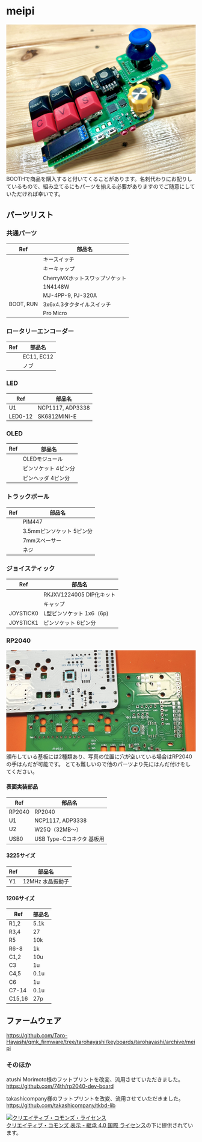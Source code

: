# meipi
![](img/meipi.jpeg)
BOOTHで商品を購入すると付いてくることがあります。名刺代わりにお配りしているもので、組み立てるにもパーツを揃える必要がありますのでご随意にしていただければ幸いです。

## パーツリスト

### 共通パーツ
|Ref|部品名|
|-|-|
||キースイッチ|
||キーキャップ|
||CherryMXホットスワップソケット|
||1N4148W|
||MJ-4PP-9, PJ-320A|
|BOOT, RUN|3x6x4.3タクタイルスイッチ|
||Pro Micro|

### ロータリーエンコーダー
|Ref|部品名|
|-|-|
||EC11, EC12|
||ノブ|

### LED
|Ref|部品名|
|-|-|
|U1|NCP1117, ADP3338|
|LED0-12|SK6812MINI-E|

### OLED
|Ref|部品名|
|-|-|
||OLEDモジュール|
||ピンソケット 4ピン分|
||ピンヘッダ 4ピン分|

### トラックボール
|Ref|部品名|
|-|-|
||PIM447|
||3.5mmピンソケット 5ピン分|
||7mmスペーサー|
||ネジ|

### ジョイスティック
|Ref|部品名|
|-|-|
||RKJXV1224005 DIP化キット|
||キャップ|
|JOYSTICK0|L型ピンソケット 1x6（6p)|
|JOYSTICK1|ピンソケット 6ピン分|

### RP2040
![](img/IMG_9921.jpeg)
頒布している基板には2種類あり、写真の位置に穴が空いている場合はRP2040の手はんだが可能です。
とても難しいので他のパーツより先にはんだ付けをしてください。
#### 表面実装部品
|Ref|部品名|
|-|-|
|RP2040|RP2040|
|U1|NCP1117, ADP3338|
|U2|W25Q（32MB〜）|
|USB0|USB Type-Cコネクタ 基板用|

#### 3225サイズ
|Ref|部品名|
|-|-|
|Y1|12MHz 水晶振動子|

#### 1206サイズ
|Ref|部品名|
|-|-|
|R1,2|5.1k|
|R3,4|27|
|R5|10k|
|R6-8|1k|
|C1,2|10u|
|C3|1u|
|C4,5|0.1u|
|C6|1u|
|C7-14|0.1u|
|C15,16|27p|


## ファームウェア
https://github.com/Taro-Hayashi/qmk_firmware/tree/tarohayashi/keyboards/tarohayashi/archive/meipi

### そのほか

atushi Morimoto様のフットプリントを改変、流用させていただきました。  
https://github.com/74th/rp2040-dev-board

takashicompany様のフットプリントを改変、流用させていただきました。  
https://github.com/takashicompany/tkbd-lib  
  
<a rel="license" href="http://creativecommons.org/licenses/by-sa/4.0/"><img alt="クリエイティブ・コモンズ・ライセンス" style="border-width:0" src="https://i.creativecommons.org/l/by-sa/4.0/88x31.png" /></a><br /><a rel="license" href="http://creativecommons.org/licenses/by-sa/4.0/">クリエイティブ・コモンズ 表示 - 継承 4.0 国際 ライセンス</a>の下に提供されています。
  
